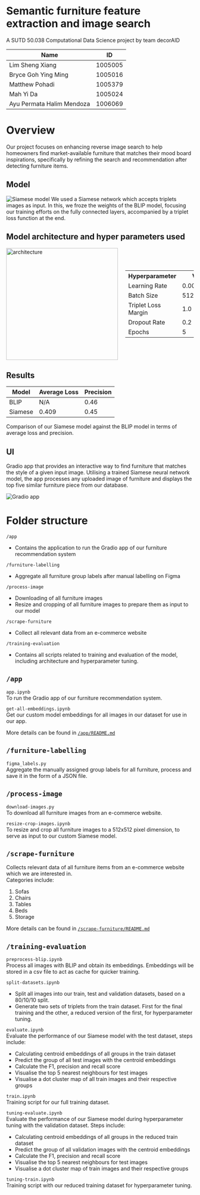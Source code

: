 # Semantic furniture feature extraction and image search
A SUTD 50.038 Computational Data Science project by team decorAID

| Name                     | ID      |
|--------------------------|---------|
| Lim Sheng Xiang          | 1005005 |
| Bryce Goh Ying Ming      | 1005016 |
| Matthew Pohadi           | 1005379 |
| Mah Yi Da                | 1005024 |
| Ayu Permata Halim Mendoza| 1006069 |


# Overview
Our project focuses on enhancing reverse image search to help homeowners find market-available furniture that matches their mood board inspirations, specifically by refining the search and recommendation after detecting furniture items.

## Model
![Siamese model](siamese.png)
We used a Siamese network which accepts triplets images as input. In this, we froze the weights of the BLIP model, focusing our training efforts on the fully connected layers, accompanied by a triplet loss function at the end.

## Model architecture and hyper parameters used

<div style="display: flex; justify-content: space-between; align-items: center;">
    <img src="architecture.png" alt="architecture" width="300">
    <table style="margin-left: 20px;"> 
        <tr>
            <th>Hyperparameter</th>
            <th>Value</th>
        </tr>
        <tr>
            <td>Learning Rate</td>
            <td>0.00000005</td>
        </tr>
        <tr>
            <td>Batch Size</td>
            <td>512</td>
        </tr>
        <tr>
            <td>Triplet Loss Margin</td>
            <td>1.0</td>
        </tr>
        <tr>
            <td>Dropout Rate</td>
            <td>0.2</td>
        </tr>
        <tr>
            <td>Epochs</td>
            <td>5</td>
        </tr>
    </table>
</div>

## Results
| Model   | Average Loss | Precision |
|---------|--------------|-----------|
| BLIP    | N/A          | 0.46      |
| Siamese | 0.409        | 0.45      |

Comparison of our Siamese model against the BLIP model in terms of average loss and precision.


## UI
Gradio app that provides an interactive way to find furniture that matches the style of a given input image. Utilising a trained Siamese neural network model, the app processes any uploaded image of furniture and displays the top five similar furniture piece from our database.

![Gradio app](ui.png)


# Folder structure
`/app`
- Contains the application to run the Gradio app of our furniture recommendation system

`/furniture-labelling`
- Aggregate all furniture group labels after manual labelling on Figma

`/process-image`
- Downloading of all furniture images
- Resize and cropping of all furniture images to prepare them as input to our model

`/scrape-furniture`
- Collect all relevant data from an e-commerce website

`/training-evaluation`
- Contains all scripts related to training and evaluation of the model, including architecture and hyperparameter tuning.

## `/app`
`app.ipynb`\
To run the Gradio app of our furniture recommendation system.

`get-all-embeddings.ipynb`\
Get our custom model embeddings for all images in our dataset for use in our app.

More details can be found in [`/app/README.md`](/app/README.md)

## `/furniture-labelling`
`figma_labels.py`\
Aggregate the manually assigned group labels for all furniture, process and save it in the form of a JSON file.

## `/process-image`
`download-images.py`\
To download all furniture images from an e-commerce website.

`resize-crop-images.ipynb`\
To resize and crop all furniture images to a 512x512 pixel dimension, to serve as input to our custom Siamese model.

## `/scrape-furniture`
Collects relevant data of all furniture items from an e-commerce website which we are interested in.\
Categories include:
1. Sofas
2. Chairs
3. Tables
4. Beds
5. Storage

More details can be found in [`/scrape-furniture/README.md`](/scrape-furniture/README.md)

## `/training-evaluation`
`preprocess-blip.ipynb`\
Process all images with BLIP and obtain its embeddings. Embeddings will be stored in a csv file to act as cache for quicker training.

`split-datasets.ipynb`
- Split all images into our train, test and validation datasets, based on a 80/10/10 split.
- Generate two sets of triplets from the train dataset. First for the final training and the other, a reduced version of the first, for hyperparameter tuning.

`evaluate.ipynb`\
Evaluate the performance of our Siamese model with the test dataset, steps include:
- Calculating centroid embeddings of all groups in the train dataset
- Predict the group of all test images with the centroid embeddings
- Calculate the F1, precision and recall score
- Visualise the top 5 nearest neighbours for test images
- Visualise a dot cluster map of all train images and their respective groups

`train.ipynb`\
Training script for our full training dataset.

`tuning-evaluate.ipynb`\
Evaluate the performance of our Siamese model during hyperparameter tuning with the validation dataset.
Steps include:
- Calculating centroid embeddings of all groups in the reduced train dataset
- Predict the group of all validation images with the centroid embeddings
- Calculate the F1, precision and recall score
- Visualise the top 5 nearest neighbours for test images
- Visualise a dot cluster map of train images and their respective groups

`tuning-train.ipynb`\
Training script with our reduced training dataset for hyperparameter tuning.